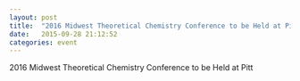 ```yaml
---
layout: post
title:  "2016 Midwest Theoretical Chemistry Conference to be Held at Pitt"
date:   2015-09-28 21:12:52
categories: event 
---
```

2016 Midwest Theoretical Chemistry Conference to be Held at Pitt